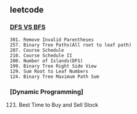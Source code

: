## leetcode

### [DFS VS BFS](https://github.com/TopGunViper/leetcode/tree/master/src/edu/ouc/dfs)
```
301. Remove Invalid Parentheses
257. Binary Tree Paths(All root to leaf path)
207. Course Schedule
210. Course Schedule II
200. Number of Islands(DFS)
199. Binary Tree Right Side View
129. Sum Root to Leaf Numbers
124. Binary Tree Maximum Path Sum
```
### [Dynamic Programming]
121. Best Time to Buy and Sell Stock
